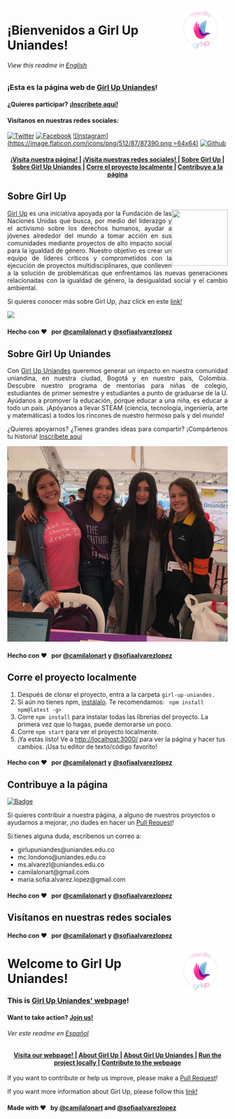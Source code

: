 <img src="girl-up-uniandes/images/LogoGirlUp.jpeg" align="right" height="120" width="120"/>  

# ¡Bienvenidos a Girl Up Uniandes! 
###### View this readme in [English](#welcome-to-girl-up-uniandes)
### ¡Esta es la página web de [Girl Up Uniandes](https://girlup-uniandes.github.io/)!
#### ¿Quieres participar? [¡Inscríbete aquí!](https://forms.office.com/Pages/ResponsePage.aspx?id=fAS9-kj_KkmLu4-Yufucynr0Ske4AbBPrSHUPJVzvD9UNzY2UUxMWkRISEVLN0dHMkRCVDZOWjNYSS4u)
#### Visítanos en nuestras redes sociales: 
[![Twitter](http://i.imgur.com/wWzX9uB.png)](http://www.twitter.com/)
[![Facebook](http://i.imgur.com/fep1WsG.png)](https://www.facebook.com/Girl-Up-Uniandes-804056183317181)
[![Instagram](https://image.flaticon.com/icons/png/512/87/87390.png =64x64)](https://www.instagram.com/girlupuniandes/)
[![Github](http://i.imgur.com/9I6NRUm.png)](https://github.com/GirlUp-Uniandes/)

<div align="center"><a name="menu"></a>
  <h4>
    <a href="https://girlup-uniandes.github.io/">
      ¡Visita nuestra página!
    </a>
    <span> | </span>
    <a href="#redes-sociales-es">
      ¡Visita nuestras redes sociales!
    </a>
    <span> | </span>
    <a href=#girl-up-es>
      Sobre Girl Up
    </a>
    <span> | </span>
    <a href=#girl-up-uniandes-es>
      Sobre Girl Up Uniandes
    </a>
    <span> | </span>
    <a href=#run-es>
      Corre el proyecto localmente
    </a>
   <span> | </span>
    <a href=#contribuye-es>
      Contribuye a la página
    </a>
  </h4>
</div>

<h2 name="girl-up-es"> Sobre Girl Up </h2>
<img src="https://chscourier.com/wp-content/uploads/2013/03/jan-girl-up-org.jpg" align="right" height="128" width="128"/>  
 <p align="justify"> <a href="https://girlup.org/">Girl Up</a> es una iniciativa apoyada por la Fundación de las Naciones Unidas que busca, por medio del liderazgo y el activismo sobre los derechos humanos, ayudar a jóvenes alrededor del mundo a tomar acción en sus comunidades mediante proyectos de alto impacto social para la igualdad de género. Nuestro objetivo es crear un equipo de líderes críticos y comprometidos con la ejecución de proyectos multidisciplinares, que conlleven a la solución de problemáticas que enfrentamos las nuevas generaciones relacionadas con la igualdad de género, la desigualdad social y el cambio ambiental. </p>
  <p>Si quieres conocer más sobre Girl Up, ¡haz click en este <a href="https://girlup.org/">link!</a></p>
 <img src="https://media-exp1.licdn.com/dms/image/C4D1BAQGwji5VUxmu_A/company-background_10000/0?e=2159024400&v=beta&t=zEDB4Ncq5L6ND8aX9P94NxTU9ym0Ls3nh0svQf_lKic" />

#### Hecho con :heart: &nbsp; por [@camilalonart](https://github.com/camilalonart) y [@sofiaalvarezlopez](https://github.com/sofiaalvarezlopez)

 <h2 name="girl-up-uniandes-es"> Sobre Girl Up Uniandes</h2>
 <p align="justify">Con <a href="https://girlup-uniandes.github.io//">Girl Up Uniandes</a> queremos generar un impacto en nuestra comunidad uniandina, en nuestra ciudad, Bogotá y en nuestro país, Colombia. Descubre nuestro programa de mentorías para niñas de colegio, estudiantes de primer semestre y estudiantes a punto de graduarse de la U. Ayúdanos a promover la educación, porque educar a una niña, es educar a todo un país. ¡Apóyanos a llevar STEAM (ciencia, tecnología, ingeniería, arte y matemáticas) a todos los rincones de nuestro hermoso país y del mundo! </p>
 <p align="justify">¿Quieres apoyarnos? ¿Tienes grandes ideas para compartir? ¡Compártenos tu historia! <a href="https://forms.office.com/Pages/ResponsePage.aspx?id=fAS9-kj_KkmLu4-Yufucynr0Ske4AbBPrSHUPJVzvD9UNzY2UUxMWkRISEVLN0dHMkRCVDZOWjNYSS4u">Inscríbete aquí</a></p>
<img src="girl-up-uniandes/images/InduccionGirlUp.jpg" />

#### Hecho con :heart: &nbsp; por [@camilalonart](https://github.com/camilalonart) y [@sofiaalvarezlopez](https://github.com/sofiaalvarezlopez)

<h2 name="run-es">Corre el proyecto localmente</h2>
<ol>
  <li>Después de clonar el proyecto, entra a la carpeta <code>girl-up-uniandes.</code></li>
  <li>Si aún no tienes npm, <a href="https://www.npmjs.com/get-npm">instálalo</a>. Te recomendamos: <code> npm install npm@latest -g></code></li>
  <li>Corre <code>npm install</code> para instalar todas las librerías del proyecto. La primera vez que lo hagas, puede demorarse un poco.</li>
  <li>Corre <code>npm start</code> para ver el proyecto localmente.</li>
  <li>¡Ya estás listo! Ve a <a href="http://localhost:3000/">http://localhost:3000/</a> para ver la página y hacer tus cambios. ¡Usa tu editor de texto/código favorito!</li>
</ol>

#### Hecho con :heart: &nbsp; por [@camilalonart](https://github.com/camilalonart) y [@sofiaalvarezlopez](https://github.com/sofiaalvarezlopez)

<h2 name="contribuye-es">Contribuye a la página</h2> 

[![Badge](https://github.com/ellerbrock/open-source-badges/blob/master/badges/open-source-v1/open-source.svg)](https://github.com/GirlUp-Uniandes)

<p>Si quieres contribuir a nuestra página, a alguno de nuestros proyectos o ayudarnos a mejorar, ¡no dudes en hacer un <a href="https://github.com/GirlUp-Uniandes/GirlUp-Uniandes.github.io/pulls">Pull Request</a>!</p> 
<p>Si tienes alguna duda, escríbenos un correo a:</p>
<ul>
  <li>girlupuniandes@uniandes.edu.co</li>
  <li>mc.londono@uniandes.edu.co</li>
  <li>ms.alvarezl@uniandes.edu.co</li>
  <li>camilalonart@gmail.com</li>
  <li>maria.sofia.alvarez.lopez@gmail.com</li>
</ul>

#### Hecho con :heart: &nbsp; por [@camilalonart](https://github.com/camilalonart) y [@sofiaalvarezlopez](https://github.com/sofiaalvarezlopez)

<h2 name="redes-sociales-es">Visítanos en nuestras redes sociales</h2>

#### Hecho con :heart: &nbsp; por [@camilalonart](https://github.com/camilalonart) y [@sofiaalvarezlopez](https://github.com/sofiaalvarezlopez)

<img src="girl-up-uniandes/images/LogoGirlUp.jpeg" align="right" height="120" width="120"/>  

# Welcome to Girl Up Uniandes!

### This is [Girl Up Uniandes' webpage](https://girlup-uniandes.github.io/)!
#### Want to take action? [Join us!](https://forms.office.com/Pages/ResponsePage.aspx?id=fAS9-kj_KkmLu4-Yufucynr0Ske4AbBPrSHUPJVzvD9UNzY2UUxMWkRISEVLN0dHMkRCVDZOWjNYSS4u)
###### Ver este readme en [Español](#bienvenidos-a-girl-up-uniandes)

<div align="center"><a name="menu"></a>
  <h4>
    <a href="https://girlup-uniandes.github.io/">
      Visita our webpage!
    </a>
    <span> | </span>
    <a href="https://www.vCloudInfo.com/tag/iot">
      About Girl Up
    </a>
    <span> | </span>
    <a href="https://github.com/CCOSTAN/Home-AssistantConfig#devices">
      About Girl Up Uniandes
    </a>
    <span> | </span>
    <a href="https://github.com/CCOSTAN/Home-AssistantConfig/issues?q=is%3Aissue+is%3Aopen+sort%3Aupdated-desc">
      Run the project locally
    </a>
   <span> | </span>
    <a href="https://github.com/CCOSTAN/Home-AssistantConfig/issues?q=is%3Aissue+is%3Aopen+sort%3Aupdated-desc">
      Contribute to the webpage
    </a>
  </h4>
</div>


If you want to contribute or help us improve, please make a [Pull Request](https://github.com/GirlUp-Uniandes/GirlUp-Uniandes.github.io/pulls)!

If you want more information about Girl Up, please follow this [link!](https://girlup.org/)

#### Made with :heart: &nbsp; by [@camilalonart](https://github.com/camilalonart) and [@sofiaalvarezlopez](https://github.com/sofiaalvarezlopez)

